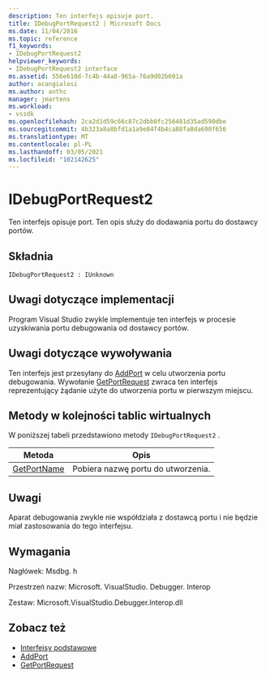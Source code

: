 ```yaml
---
description: Ten interfejs opisuje port.
title: IDebugPortRequest2 | Microsoft Docs
ms.date: 11/04/2016
ms.topic: reference
f1_keywords:
- IDebugPortRequest2
helpviewer_keywords:
- IDebugPortRequest2 interface
ms.assetid: 556e610d-7c4b-44a8-965a-76a9d02b601a
author: acangialosi
ms.author: anthc
manager: jmartens
ms.workload:
- vssdk
ms.openlocfilehash: 2ca2d1d59c66c87c2dbb0fc256481d35ad590dbe
ms.sourcegitcommit: 4b323a8a8bfd1a1a9e84f4b4ca88fa8da690f656
ms.translationtype: MT
ms.contentlocale: pl-PL
ms.lasthandoff: 03/05/2021
ms.locfileid: "102142625"
---
```

# <a name="idebugportrequest2"></a>IDebugPortRequest2
Ten interfejs opisuje port. Ten opis służy do dodawania portu do dostawcy portów.

## <a name="syntax"></a>Składnia

```
IDebugPortRequest2 : IUnknown
```

## <a name="notes-for-implementers"></a>Uwagi dotyczące implementacji
 Program Visual Studio zwykle implementuje ten interfejs w procesie uzyskiwania portu debugowania od dostawcy portów.

## <a name="notes-for-callers"></a>Uwagi dotyczące wywoływania
 Ten interfejs jest przesyłany do [AddPort](../../../extensibility/debugger/reference/idebugportsupplier2-addport.md) w celu utworzenia portu debugowania. Wywołanie [GetPortRequest](../../../extensibility/debugger/reference/idebugport2-getportrequest.md) zwraca ten interfejs reprezentujący żądanie użyte do utworzenia portu w pierwszym miejscu.

## <a name="methods-in-vtable-order"></a>Metody w kolejności tablic wirtualnych
 W poniższej tabeli przedstawiono metody `IDebugPortRequest2` .

|Metoda|Opis|
|------------|-----------------|
|[GetPortName](../../../extensibility/debugger/reference/idebugportrequest2-getportname.md)|Pobiera nazwę portu do utworzenia.|

## <a name="remarks"></a>Uwagi
 Aparat debugowania zwykle nie współdziała z dostawcą portu i nie będzie miał zastosowania do tego interfejsu.

## <a name="requirements"></a>Wymagania
 Nagłówek: Msdbg. h

 Przestrzeń nazw: Microsoft. VisualStudio. Debugger. Interop

 Zestaw: Microsoft.VisualStudio.Debugger.Interop.dll

## <a name="see-also"></a>Zobacz też
- [Interfejsy podstawowe](../../../extensibility/debugger/reference/core-interfaces.md)
- [AddPort](../../../extensibility/debugger/reference/idebugportsupplier2-addport.md)
- [GetPortRequest](../../../extensibility/debugger/reference/idebugport2-getportrequest.md)
